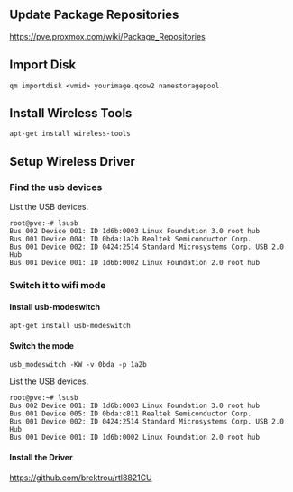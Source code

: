 ## Update Package Repositories

https://pve.proxmox.com/wiki/Package_Repositories

## Import Disk

```
qm importdisk <vmid> yourimage.qcow2 namestoragepool
```

## Install Wireless Tools

```
apt-get install wireless-tools
```

## Setup Wireless Driver

### Find the usb devices

List the USB devices.

```
root@pve:~# lsusb
Bus 002 Device 001: ID 1d6b:0003 Linux Foundation 3.0 root hub
Bus 001 Device 004: ID 0bda:1a2b Realtek Semiconductor Corp.
Bus 001 Device 002: ID 0424:2514 Standard Microsystems Corp. USB 2.0 Hub
Bus 001 Device 001: ID 1d6b:0002 Linux Foundation 2.0 root hub
```

### Switch it to wifi mode


#### Install usb-modeswitch
```
apt-get install usb-modeswitch
```

#### Switch the mode

```
usb_modeswitch -KW -v 0bda -p 1a2b
```

List the USB devices.

```
root@pve:~# lsusb
Bus 002 Device 001: ID 1d6b:0003 Linux Foundation 3.0 root hub
Bus 001 Device 005: ID 0bda:c811 Realtek Semiconductor Corp.
Bus 001 Device 002: ID 0424:2514 Standard Microsystems Corp. USB 2.0 Hub
Bus 001 Device 001: ID 1d6b:0002 Linux Foundation 2.0 root hub
```

#### Install the Driver

https://github.com/brektrou/rtl8821CU



